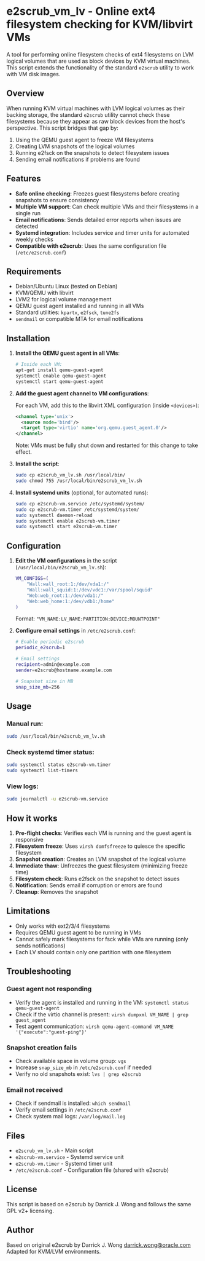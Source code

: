 # e2scrub_vm_lv - Online ext4 filesystem checking for KVM/libvirt VMs

A tool for performing online filesystem checks of ext4 filesystems on LVM logical volumes that are used as block devices by KVM virtual machines. This script extends the functionality of the standard `e2scrub` utility to work with VM disk images.

## Overview

When running KVM virtual machines with LVM logical volumes as their backing storage, the standard `e2scrub` utility cannot check these filesystems because they appear as raw block devices from the host's perspective. This script bridges that gap by:

1. Using the QEMU guest agent to freeze VM filesystems
2. Creating LVM snapshots of the logical volumes
3. Running e2fsck on the snapshots to detect filesystem issues
4. Sending email notifications if problems are found

## Features

- **Safe online checking**: Freezes guest filesystems before creating snapshots to ensure consistency
- **Multiple VM support**: Can check multiple VMs and their filesystems in a single run
- **Email notifications**: Sends detailed error reports when issues are detected
- **Systemd integration**: Includes service and timer units for automated weekly checks
- **Compatible with e2scrub**: Uses the same configuration file (`/etc/e2scrub.conf`)

## Requirements

- Debian/Ubuntu Linux (tested on Debian)
- KVM/QEMU with libvirt
- LVM2 for logical volume management
- QEMU guest agent installed and running in all VMs
- Standard utilities: `kpartx`, `e2fsck`, `tune2fs`
- `sendmail` or compatible MTA for email notifications

## Installation

1. **Install the QEMU guest agent in all VMs**:
   ```bash
   # Inside each VM:
   apt-get install qemu-guest-agent
   systemctl enable qemu-guest-agent
   systemctl start qemu-guest-agent
   ```

2. **Add the guest agent channel to VM configurations**:
   
   For each VM, add this to the libvirt XML configuration (inside `<devices>`):
   ```xml
   <channel type='unix'>
     <source mode='bind'/>
     <target type='virtio' name='org.qemu.guest_agent.0'/>
   </channel>
   ```
   
   Note: VMs must be fully shut down and restarted for this change to take effect.

3. **Install the script**:
   ```bash
   sudo cp e2scrub_vm_lv.sh /usr/local/bin/
   sudo chmod 755 /usr/local/bin/e2scrub_vm_lv.sh
   ```

4. **Install systemd units** (optional, for automated runs):
   ```bash
   sudo cp e2scrub-vm.service /etc/systemd/system/
   sudo cp e2scrub-vm.timer /etc/systemd/system/
   sudo systemctl daemon-reload
   sudo systemctl enable e2scrub-vm.timer
   sudo systemctl start e2scrub-vm.timer
   ```

## Configuration

1. **Edit the VM configurations** in the script (`/usr/local/bin/e2scrub_vm_lv.sh`):
   ```bash
   VM_CONFIGS=(
       "Wall:wall_root:1:/dev/vda1:/"
       "Wall:wall_squid:1:/dev/vdc1:/var/spool/squid"
       "Web:web_root:1:/dev/vda1:/"
       "Web:web_home:1:/dev/vdb1:/home"
   )
   ```
   Format: `"VM_NAME:LV_NAME:PARTITION:DEVICE:MOUNTPOINT"`

2. **Configure email settings** in `/etc/e2scrub.conf`:
   ```bash
   # Enable periodic e2scrub
   periodic_e2scrub=1
   
   # Email settings
   recipient=admin@example.com
   sender=e2scrub@hostname.example.com
   
   # Snapshot size in MB
   snap_size_mb=256
   ```

## Usage

### Manual run:
```bash
sudo /usr/local/bin/e2scrub_vm_lv.sh
```

### Check systemd timer status:
```bash
sudo systemctl status e2scrub-vm.timer
sudo systemctl list-timers
```

### View logs:
```bash
sudo journalctl -u e2scrub-vm.service
```

## How it works

1. **Pre-flight checks**: Verifies each VM is running and the guest agent is responsive
2. **Filesystem freeze**: Uses `virsh domfsfreeze` to quiesce the specific filesystem
3. **Snapshot creation**: Creates an LVM snapshot of the logical volume
4. **Immediate thaw**: Unfreezes the guest filesystem (minimizing freeze time)
5. **Filesystem check**: Runs e2fsck on the snapshot to detect issues
6. **Notification**: Sends email if corruption or errors are found
7. **Cleanup**: Removes the snapshot

## Limitations

- Only works with ext2/3/4 filesystems
- Requires QEMU guest agent to be running in VMs
- Cannot safely mark filesystems for fsck while VMs are running (only sends notifications)
- Each LV should contain only one partition with one filesystem

## Troubleshooting

### Guest agent not responding
- Verify the agent is installed and running in the VM: `systemctl status qemu-guest-agent`
- Check if the virtio channel is present: `virsh dumpxml VM_NAME | grep guest_agent`
- Test agent communication: `virsh qemu-agent-command VM_NAME '{"execute":"guest-ping"}'`

### Snapshot creation fails
- Check available space in volume group: `vgs`
- Increase `snap_size_mb` in `/etc/e2scrub.conf` if needed
- Verify no old snapshots exist: `lvs | grep e2scrub`

### Email not received
- Check if sendmail is installed: `which sendmail`
- Verify email settings in `/etc/e2scrub.conf`
- Check system mail logs: `/var/log/mail.log`

## Files

- `e2scrub_vm_lv.sh` - Main script
- `e2scrub-vm.service` - Systemd service unit
- `e2scrub-vm.timer` - Systemd timer unit
- `/etc/e2scrub.conf` - Configuration file (shared with e2scrub)

## License

This script is based on e2scrub by Darrick J. Wong and follows the same GPL v2+ licensing.

## Author

Based on original e2scrub by Darrick J. Wong <darrick.wong@oracle.com>
Adapted for KVM/LVM environments.
